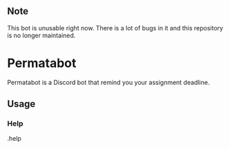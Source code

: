 ## Note

This bot is unusable right now. There is a lot of bugs in it and this repository is no longer maintained. 

# Permatabot

Permatabot is a Discord bot that remind you your assignment deadline. 

## Usage

### Help
.help
